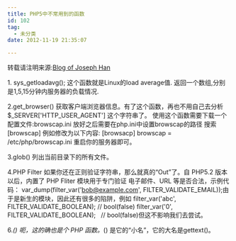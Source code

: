 ```yaml
---
title: PHP5中不常用到的函数
id: 102
tag:
  - 未分类
date: 2012-11-19 21:35:07

---
```


转载请注明来源:[Blog of Joseph Han](http://blog.joseph-han.net/ "Blog of Joseph Han")

1\. sys_getloadavg();
这个函数就是Linux的load average值.
返回一个数组,分别是1,5,15分钟内服务器的负载情况.

2.get_browser()
获取客户端浏览器信息。有了这个函数，再也不用自己去分析$_SERVER['HTTP_USER_AGENT'] 这个字符串了。
使用这个函数需要下载一个配置文件:browscap.ini
放好之后需要在php.ini中设置browscap的路径
搜索[browscap]
例如修改为以下内容:
[browsacp]
browscap = /etc/php/browscap.ini
重启你的服务器即可。

3.glob()
列出当前目录下的所有文件。

4.PHP Filter
如果你还在正则验证字符串，那么就真的“Out”了。自 PHP5.2 版本以后，内置了 PHP Fliter 模块用于专门验证 电子邮件、URL 等是否合法，示例代码：
var_dump(filter_var('bob@example.com', FILTER_VALIDATE_EMAIL));由于是新生的模块，因此还有很多的陷阱，例如
filter_var('abc', FILTER_VALIDATE_BOOLEAN); // bool(false)
filter_var('0', FILTER_VALIDATE_BOOLEAN);   // bool(false)但这不影响我们去尝试。

6._()
呃，这的确也是个 PHP 函数。_() 是它的“小名”，它的大名是gettext()。

&nbsp;